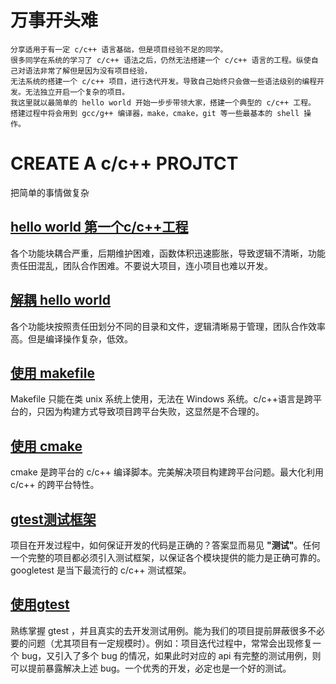 # 万事开头难
    分享适用于有一定 c/c++ 语言基础，但是项目经验不足的同学。
    很多同学在系统的学习了 c/c++ 语法之后，仍然无法搭建一个 c/c++ 语言的工程。纵使自己对语法非常了解但是因为没有项目经验，
    无法系统的搭建一个 c/c++ 项目，进行迭代开发。导致自己始终只会做一些语法级别的编程开发。无法独立开启一个复杂的项目。
    我这里就以最简单的 hello world 开始一步步带领大家，搭建一个典型的 c/c++ 工程。
    搭建过程中将会用到 gcc/g++ 编译器，make，cmake，git 等一些最基本的 shell 操作。
# CREATE A c/c++ PROJTCT
把简单的事情做复杂
## [hello world 第一个c/c++工程](https://github.com/jinfeihan57/start_A_c_cpp_project/tree/hello_world)
各个功能块耦合严重，后期维护困难，函数体积迅速膨胀，导致逻辑不清晰，功能责任田混乱，团队合作困难。不要说大项目，连小项目也难以开发。
## [解耦 hello world](https://github.com/jinfeihan57/start_A_c_cpp_project/tree/separate_stage2)
各个功能块按照责任田划分不同的目录和文件，逻辑清晰易于管理，团队合作效率高。但是编译操作复杂，低效。
## [使用 makefile](https://github.com/jinfeihan57/start_A_c_cpp_project/tree/use_makefile)
Makefile 只能在类 unix 系统上使用，无法在 Windows 系统。c/c++语言是跨平台的，只因为构建方式导致项目跨平台失败，这显然是不合理的。
## [使用 cmake](https://github.com/jinfeihan57/start_A_c_cpp_project/tree/cmake_stage2)
cmake 是跨平台的 c/c++ 编译脚本。完美解决项目构建跨平台问题。最大化利用 c/c++ 的跨平台特性。
## [gtest测试框架](https://github.com/jinfeihan57/start_A_c_cpp_project/tree/add_gtest)
项目在开发过程中，如何保证开发的代码是正确的？答案显而易见 **"测试"**。任何一个完整的项目都必须引入测试框架，以保证各个模块提供的能力是正确可靠的。googletest 是当下最流行的 c/c++ 测试框架。
## [使用gtest](https://github.com/jinfeihan57/start_A_c_cpp_project/tree/use_gtest_stage1)
熟练掌握 gtest ，并且真实的去开发测试用例。能为我们的项目提前屏蔽很多不必要的问题（尤其项目有一定规模时）。例如：项目迭代过程中，常常会出现修复一个 bug，又引入了多个 bug 的情况，如果此时对应的 api 有完整的测试用例，则可以提前暴露解决上述 bug。一个优秀的开发，必定也是一个好的测试。
<br>
